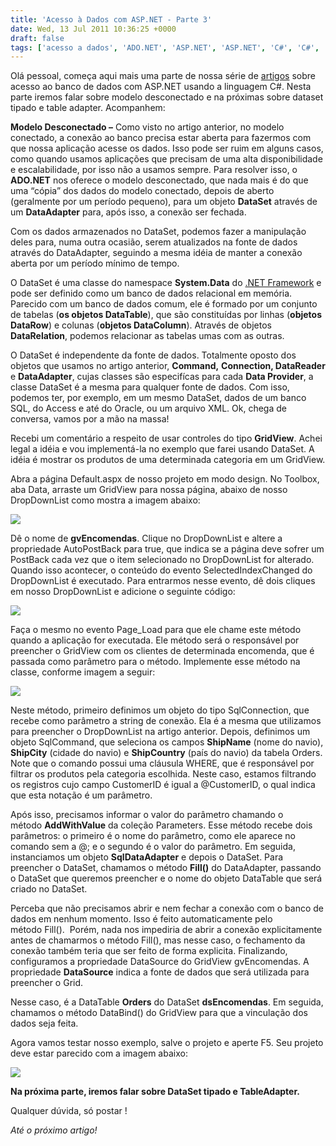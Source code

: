 ```yaml
---
title: 'Acesso à Dados com ASP.NET - Parte 3'
date: Wed, 13 Jul 2011 10:36:25 +0000
draft: false
tags: ['acesso a dados', 'ADO.NET', 'ASP.NET', 'ASP.NET', 'C#', 'C#', 'Sql Server']
---
```


Olá pessoal, começa aqui mais uma parte de nossa série de [artigos](http://programandodotnet.wordpress.com/category/net/asp-net/) sobre acesso ao banco de dados com ASP.NET usando a linguagem C#. Nesta parte iremos falar sobre modelo desconectado e na próximas sobre dataset tipado e table adapter. Acompanhem:

**Modelo Desconectado –** Como visto no artigo anterior, no modelo conectado, a conexão ao banco precisa estar aberta para fazermos com que nossa aplicação acesse os dados. Isso pode ser ruim em alguns casos, como quando usamos aplicações que precisam de uma alta disponibilidade e escalabilidade, por isso não a usamos sempre. Para resolver isso, o **ADO.NET** nos oferece o modelo desconectado, que nada mais é do que uma “cópia” dos dados do modelo conectado, depois de aberto (geralmente por um período pequeno), para um objeto **DataSet** através de um **DataAdapter** para, após isso, a conexão ser fechada.

Com os dados armazenados no DataSet, podemos fazer a manipulação deles para, numa outra ocasião, serem atualizados na fonte de dados através do DataAdapter, seguindo a mesma idéia de manter a conexão aberta por um período mínimo de tempo.

O DataSet é uma classe do namespace **System.Data** do [.NET Framework](http://programandodotnet.wordpress.com/category/net-framework/) e pode ser definido como um banco de dados relacional em memória. Parecido com um banco de dados comum, ele é formado por um conjunto de tabelas (**os objetos DataTable**), que são constituídas por linhas (**objetos DataRow**) e colunas (**objetos DataColumn**). Através de objetos **DataRelation**, podemos relacionar as tabelas umas com as outras.

O DataSet é independente da fonte de dados. Totalmente oposto dos objetos que usamos no artigo anterior, **Command,** **Connection, DataReader** e **DataAdapter**, cujas classes são especifícas para cada **Data Provider**, a classe DataSet é a mesma para qualquer fonte de dados. Com isso, podemos ter, por exemplo, em um mesmo DataSet, dados de um banco SQL, do Access e até do Oracle, ou um arquivo XML. Ok, chega de conversa, vamos por a mão na massa!

Recebi um comentário a respeito de usar controles do tipo **GridView**. Achei legal a idéia e vou implementá-la no exemplo que farei usando DataSet. A idéia é mostrar os produtos de uma determinada categoria em um GridView.

Abra a página Default.aspx de nosso projeto em modo design. No Toolbox, aba Data, arraste um GridView para nossa página, abaixo de nosso DropDownList como mostra a imagem abaixo:

[![](http://programandodotnet.files.wordpress.com/2010/02/gridviewid.jpg)](http://programandodotnet.files.wordpress.com/2010/02/gridviewid.jpg)

Dê o nome de **gvEncomendas**. Clique no DropDownList e altere a propriedade AutoPostBack para true, que indica se a página deve sofrer um PostBack cada vez que o item selecionado no DropDownList for alterado. Quando isso acontecer, o conteúdo do evento SelectedIndexChanged do DropDownList é executado. Para entrarmos nesse evento, dê dois cliques em nosso DropDownList e adicione o seguinte código:

[![](http://programandodotnet.files.wordpress.com/2010/02/selectedindexchanged.jpg)](http://programandodotnet.files.wordpress.com/2010/02/selectedindexchanged.jpg)

Faça o mesmo no evento Page\_Load para que ele chame este método quando a aplicação for executada. Ele método será o responsável por preencher o GridView com os clientes de determinada encomenda, que é passada como parâmetro para o método. Implemente esse método na classe, conforme imagem a seguir:

[![](http://programandodotnet.files.wordpress.com/2010/02/preenchegridview.jpg)](http://programandodotnet.files.wordpress.com/2010/02/preenchegridview.jpg)

Neste método, primeiro definimos um objeto do tipo SqlConnection, que recebe como parâmetro a string de conexão. Ela é a mesma que utilizamos para preencher o DropDownList na artigo anterior. Depois, definimos um objeto SqlCommand, que seleciona os campos **ShipName** (nome do navio), **ShipCity** (cidade do navio) e **ShipCountry** (país do navio) da tabela Orders. Note que o comando possui uma cláusula WHERE, que é responsável por filtrar os produtos pela categoria escolhida. Neste caso, estamos filtrando os registros cujo campo CustomerID é igual a @CustomerID, o qual indica que esta notação é um parâmetro.

Após isso, precisamos informar o valor do parâmetro chamando o método **AddWithValue** da coleção Parameters. Esse método recebe dois parâmetros: o primeiro é o nome do parâmetro, como ele aparece no comando sem a @; e o segundo é o valor do parâmetro. Em seguida, instanciamos um objeto **SqlDataAdapter** e depois o DataSet. Para preencher o DataSet, chamamos o método **Fill()** do DataAdapter, passando o DataSet que queremos preencher e o nome do objeto DataTable que será criado no DataSet.

Perceba que não precisamos abrir e nem fechar a conexão com o banco de dados em nenhum momento. Isso é feito automaticamente pelo método Fill().  Porém, nada nos impediria de abrir a conexão explicitamente antes de chamarmos o método Fill(), mas nesse caso, o fechamento da conexão também teria que ser feito de forma explicita. Finalizando, configuramos a propriedade DataSource do GridView gvEncomendas. A propriedade **DataSource** indica a fonte de dados que será utilizada para preencher o Grid.

Nesse caso, é a DataTable **Orders** do DataSet **dsEncomendas**. Em seguida, chamamos o método DataBind() do GridView para que a vinculação dos dados seja feita.

Agora vamos testar nosso exemplo, salve o projeto e aperte F5. Seu projeto deve estar parecido com a imagem abaixo:

[![](http://programandodotnet.files.wordpress.com/2010/02/compiledproject.jpg)](http://programandodotnet.files.wordpress.com/2010/02/compiledproject.jpg)

**Na próxima parte, iremos falar sobre DataSet tipado e TableAdapter.**

Qualquer dúvida, só postar !

_Até o próximo artigo!_